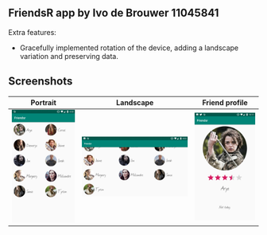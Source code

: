 ## FriendsR app by Ivo de Brouwer 11045841

Extra features:
- Gracefully implemented rotation of the device, adding a landscape variation and preserving data.

## Screenshots

Portrait                        |  Landscape                       | Friend profile
:------------------------------:|:--------------------------------:|:-------------------------:
![](doc/Friendsr_portrait.jpg)  |  ![](doc/Friendsr_landscape.jpg) | ![](doc/Friendsr.jpg)

